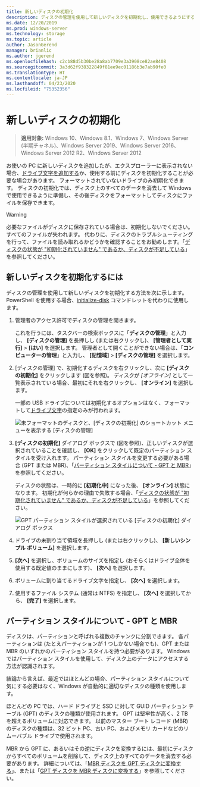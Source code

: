 ```yaml
---
title: 新しいディスクの初期化
description: ディスクの管理を使用して新しいディスクを初期化し、使用できるようにする方法。 問題のトラブルシューティングへのリンクも記載しています。
ms.date: 12/20/2019
ms.prod: windows-server
ms.technology: storage
ms.topic: article
author: JasonGerend
manager: brianlic
ms.author: jgerend
ms.openlocfilehash: c2cb88d5b30be28a8ab7709e3a3908ce82ae8408
ms.sourcegitcommit: 3a3d62f938322849f81ee9ec01186b3e7ab90fe0
ms.translationtype: HT
ms.contentlocale: ja-JP
ms.lasthandoff: 04/23/2020
ms.locfileid: "75352356"
---
```

# <a name="initialize-new-disks"></a>新しいディスクの初期化

> **適用対象:** Windows 10、Windows 8.1、Windows 7、Windows Server (半期チャネル)、Windows Server 2019、Windows Server 2016、Windows Server 2012 R2、Windows Server 2012

お使いの PC に新しいディスクを追加したが、エクスプローラーに表示されない場合、[ドライブ文字を追加する](change-a-drive-letter.md)か、使用する前にディスクを初期化することが必要な場合があります。 フォーマットされていないドライブのみ初期化できます。 ディスクの初期化では、ディスク上のすべてのデータを消去して Windows で使用できるように準備し、その後ディスクをフォーマットしてディスクにファイルを保存できます。

> [!WARNING]
> 必要なファイルがディスクに保存されている場合は、初期化しないでください。すべてのファイルが失われます。 代わりに、ディスクのトラブルシューティングを行って、ファイルを読み取れるかどうかを確認することをお勧めします。「[ディスクの状態が "初期化されていません" であるか、ディスクが不足している](troubleshooting-disk-management.md#disks-that-are-missing-or-not-initialized-plus-general-troubleshooting-steps)」を参照してください。

## <a name="to-initialize-new-disks"></a>新しいディスクを初期化するには

ディスクの管理を使用して新しいディスクを初期化する方法を次に示します。 PowerShell を使用する場合、[initialize-disk](https://docs.microsoft.com/powershell/module/storage/initialize-disk) コマンドレットを代わりに使用します。

1. 管理者のアクセス許可でディスクの管理を開きます。
 
    これを行うには、タスクバーの検索ボックスに「**ディスクの管理**」と入力し、 **[ディスクの管理]** を長押しし (または右クリックし)、 **[管理者として実行]**  >  **[はい]** を選択します。 管理者として開くことができない場合は、「**コンピューターの管理**」と入力し、 **[記憶域]**  >  **[ディスクの管理]** を選択します。
1. [ディスクの管理] で、初期化するディスクを右クリックし、次に **[ディスクの初期化]** をクリックします (図を参照)。 ディスクが *[オフライン]* として一覧表示されている場合、最初にそれを右クリックし、 **[オンライン]** を選択します。

     一部の USB ドライブについては初期化するオプションはなく、フォーマットして[ドライブ文字](change-a-drive-letter.md)の指定のみが行われます。

    ![未フォーマットのディスクと、[ディスクの初期化] のショートカット メニューを表示する [ディスクの管理]](media/uninitialized-disk.PNG)
2. **[ディスクの初期化]** ダイアログ ボックスで (図を参照)、正しいディスクが選択されていることを確認し、 **[OK]** をクリックして既定のパーティション スタイルを受け入れます。 パーティション スタイルを変更する必要がある場合 (GPT または MBR)、「[パーティション スタイルについて - GPT と MBR](#about-partition-styles---gpt-and-mbr)」を参照してください。

     ディスクの状態は、一時的に **[初期化中]** になった後、 **[オンライン]** 状態になります。 初期化が何らかの理由で失敗する場合、「[ディスクの状態が "初期化されていません" であるか、ディスクが不足している](troubleshooting-disk-management.md#disks-that-are-missing-or-not-initialized-plus-general-troubleshooting-steps)」を参照してください。

    ![GPT パーティション スタイルが選択されている [ディスクの初期化] ダイアログ ボックス](media/initialize-disk.PNG)

3. ドライブの未割り当て領域を長押しし (または右クリックし)、 **[新しいシンプル ボリューム]** を選択します。
4. **[次へ]** を選択し、ボリュームのサイズを指定し (おそらくはドライブ全体を使用する既定値のままにします)、 **[次へ]** を選択します。
5. ボリュームに割り当てるドライブ文字を指定し、 **[次へ]** を選択します。
6. 使用するファイル システム (通常は NTFS) を指定し、 **[次へ]** を選択してから、 **[完了]** を選択します。

## <a name="about-partition-styles---gpt-and-mbr"></a>パーティション スタイルについて - GPT と MBR

ディスクは、パーティションと呼ばれる複数のチャンクに分割できます。 各パーティションは (たとえパーティションが 1 つしかない場合でも)、GPT または MBR のいずれかのパーティション スタイルを持つ必要があります。 Windows ではパーティション スタイルを使用して、ディスク上のデータにアクセスする方法が認識されます。

結論から言えば、最近ではほとんどの場合、パーティション スタイルについて気にする必要はなく、Windows が自動的に適切なディスクの種類を使用します。

ほとんどの PC では、ハード ドライブと SSD に対して GUID パーティション テーブル (GPT) のディスクの種類が使用されます。 GPT は堅牢性が高く、2 TB を超えるボリュームに対応できます。 以前のマスター ブート レコード (MBR) のディスクの種類は、32 ビット PC、古い PC、およびメモリ カードなどのリムーバブル ドライブで使用されます。

MBR から GPT に、あるいはその逆にディスクを変換するには、最初にディスクからすべてのボリュームを削除して、ディスク上のすべてのデータを消去する必要があります。 詳細については、「[MBR ディスクを GPT ディスクに変換する](change-an-mbr-disk-into-a-gpt-disk.md)」、または「[GPT ディスクを MBR ディスクに変換する](change-a-gpt-disk-into-an-mbr-disk.md)」を参照してください。